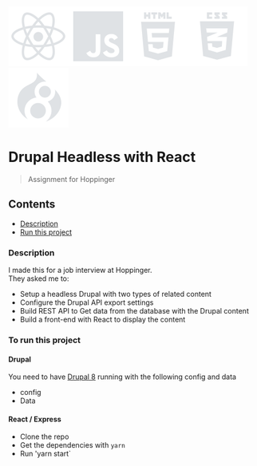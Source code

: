 ![react icon](https://github.com/boudewijndanser/drupal-headless-react/blob/master/public/dev-icons/react.svg)![js icon](https://github.com/boudewijndanser/drupal-headless-react/blob/master/public/dev-icons/js.svg)![html icon](https://github.com/boudewijndanser/drupal-headless-react/blob/master/public/dev-icons/html.svg)![css icon](https://github.com/boudewijndanser/drupal-headless-react/blob/master/public/dev-icons/css.svg)![drupal icon](https://github.com/boudewijndanser/drupal-headless-react/blob/master/public/dev-icons/drupal.svg)
# Drupal Headless with React
> Assignment for Hoppinger

## Contents
- [Description](#Description)
- [Run this project](#To-run-this-project)

### Description
I made this for a job interview at Hoppinger. <br/> They asked me to:

* Setup a headless Drupal with two types of related content
* Configure the Drupal API export settings
* Build REST API to Get data from the database with the Drupal content
* Build a front-end with React to display the content

### To run this project
#### Drupal
You need to have [Drupal 8](https://github.com/hoppinger/mojito) running with the following config and data
* config
* Data

#### React / Express
* Clone the repo
* Get the dependencies with `yarn`
* Run 'yarn start`
